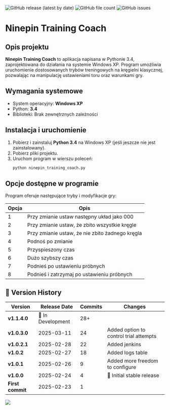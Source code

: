 ![GitHub release (latest by date)](https://img.shields.io/github/v/release/patlukas/KregleLive_3_Client?label=Latest%20Release)
![GitHub file count](https://img.shields.io/github/directory-file-count/patlukas/KregleLive_3_Client)
![GitHub issues](https://img.shields.io/github/issues/patlukas/KregleLive_3_Client)

# Ninepin Training Coach

## Opis projektu

**Ninepin Training Coach** to aplikacja napisana w Pythonie 3.4, zaprojektowana do działania na systemie Windows XP. Program umożliwia uruchomienie dostosowanych trybów treningowych na kręgielni klasycznej, pozwalając na manipulację ustawieniami toru oraz warunkami gry.

## Wymagania systemowe

- System operacyjny: **Windows XP**
- Python: **3.4**
- Biblioteki: Brak zewnętrznych zależności

## Instalacja i uruchomienie

1. Pobierz i zainstaluj **Python 3.4** na Windows XP (jeśli jeszcze nie jest zainstalowany).
2. Pobierz pliki projektu.
3. Uruchom program w wierszu poleceń:
   ```sh
   python ninepin_training_coach.py
   ```

## Opcje dostępne w programie

Program oferuje następujące tryby i modyfikacje gry:

| Opcja | Opis                                            |
| ----- | ----------------------------------------------- |
| 1     | Przy zmianie ustaw następny układ jako 000      |
| 2     | Przy zmianie ustaw, że zbito wszystkie kręgle   |
| 3     | Przy zmianie ustaw, że nie zbito żadnego kręgla |
| 4     | Podnoś po zmianie                               |
| 5     | Przyspieszony czas                              |
| 6     | Dużo szybszy czas                               |
| 7     | Podnieś po ustawieniu próbnych                  |
| 8     | Podnieś i zatrzymaj po ustawieniu próbnych      |


## 📌 Version History

| Version          | Release Date      | Commits | Changes                                      |
|------------------|-------------------|---------|----------------------------------------------|
| **v1.1.4.0**     | 🚧 In Development | 28+     |                                              |
| **v1.0.3.0**     | 2025-03-11        | 24      | Added option to control trial attempts       |
| **v1.0.2.1**     | 2025-02-28        | 22      | Added jenkins                                |
| **v1.0.2**       | 2025-02-27        | 18      | Added logs table                             |
| **v1.0.1**       | 2025-02-26        | 9       | Added more freedom to configure              |
| **v1.0.0**       | 2025-02-24        | 4       | 🎉 Initial stable release                    |
| **First commit** | 2025-02-23        | 1       |                                              |

![](https://github.ct8.pl/readme/patlukas/ninepin_training_coach)
